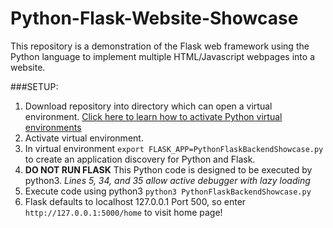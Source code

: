 # Python-Flask-Website-Showcase
This repository is a demonstration of the Flask web framework using the Python language to implement multiple HTML/Javascript webpages into a website.


###SETUP:
1. Download repository into directory which can open a virtual environment. [Click here to learn how to activate Python virtual environments](https://docs.python.org/3/library/venv.html)
2. Activate virtual environment.
3. In virtual environment `export FLASK_APP=PythonFlaskBackendShowcase.py` to create an application discovery for Python and Flask.
4. __DO NOT RUN FLASK__ This Python code is designed to be executed by python3. *Lines 5, 34, and 35 allow active debugger with lazy loading*
5. Execute code using python3 `python3 PythonFlaskBackendShowcase.py`
6. Flask defaults to localhost 127.0.0.1 Port 500, so enter `http://127.0.0.1:5000/home` to visit home page!
